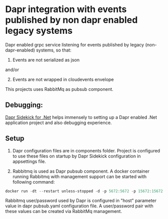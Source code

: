 # Dapr integration with events published by non dapr enabled legacy systems
Dapr enabled grpc service listening for events published by legacy (non-dapr-enabled) systems, so that:

1. Events are not serialized as json

and/or

2. Events are not wrapped in cloudevents envelope

This projects uses RabbitMq as pubsub component.

## Debugging:
[Dapr Sidekick for .Net](https://github.com/man-group/dapr-sidekick-dotnet) helps immensely to setting up a Dapr enabled .Net application project and also debugging experience.

## Setup
1. Dapr configuration files are in components folder. Project is configured to use these files on startup by Dapr Sidekick configuration in appsettings file.

2. Rabbitmq is used as Dapr pubsub component. A docker container running Rabbitmq with management support can be started with following command:
```powershell
docker run -dt --restart unless-stopped -d -p 5672:5672 -p 15672:15672 --hostname my-rabbit --name rabbitmq3 rabbitmq:3-management
```
Rabbitmq user/password used by Dapr is configured in "host" parameter value in dapr pubsub.yaml configuration file. A user/password pair with these values can be created via RabbitMq management.
